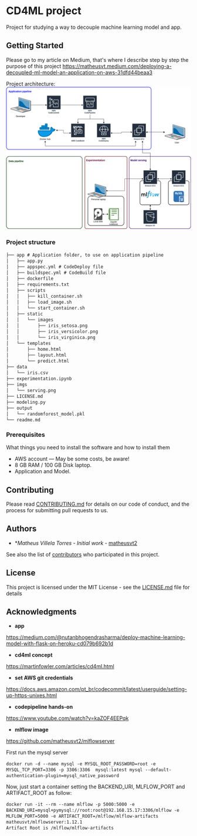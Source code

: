 # CD4ML project

Project for studying a way to decouple machine learning model and app.

## Getting Started

Please go to my article on Medium, that's where I describe step by step the purpose of this project https://matheusvt.medium.com/deploying-a-decoupled-ml-model-an-application-on-aws-31dfd44beaa3

Project architecture:
![Project architecture](imgs/arquitetura-real.png "Project architecture")
### Project structure

```
├── app # Application folder, to use on application pipeline
│   ├── app.py
│   ├── appspec.yml # CodeDeploy file
│   ├── buildspec.yml # CodeBuild file 
│   ├── dockerfile
│   ├── requirements.txt 
│   ├── scripts
│   │   ├── kill_container.sh
│   │   ├── load_image.sh
│   │   └── start_container.sh
│   ├── static
│   │   └── images
│   │       ├── iris_setosa.png
│   │       ├── iris_versicolor.png
│   │       └── iris_virginica.png
│   └── templates
│       ├── home.html
│       ├── layout.html
│       └── predict.html
├── data
│   └── iris.csv
├── experimentation.ipynb
├── imgs
│   └── serving.png
├── LICENSE.md
├── modeling.py
├── output
│   └── randomforest_model.pkl
└── readme.md
```

### Prerequisites

What things you need to install the software and how to install them


- AWS account — May be some costs, be aware!
- 8 GB RAM / 100 GB Disk laptop.
- Application and Model.

## Contributing

Please read [CONTRIBUTING.md](https://gist.github.com/PurpleBooth/b24679402957c63ec426) for details on our code of conduct, and the process for submitting pull requests to us.

## Authors

* **Matheus Villela Torres* - *Initial work* - [matheusvt2](https://github.com/matheusvt2)

See also the list of [contributors](https://github.com/matheusvt2/cd4ml/contributors) who participated in this project.

## License

This project is licensed under the MIT License - see the [LICENSE.md](LICENSE.md) file for details

## Acknowledgments

* **app**

https://medium.com/@nutanbhogendrasharma/deploy-machine-learning-model-with-flask-on-heroku-cd079b692b1d


* **cd4ml concept**

https://martinfowler.com/articles/cd4ml.html

* **set AWS git credentials**

https://docs.aws.amazon.com/pt_br/codecommit/latest/userguide/setting-up-https-unixes.html

* **codepipeline hands-on**

https://www.youtube.com/watch?v=kaZOF4EEPqk

* **mlflow image** 

https://github.com/matheusvt2/mlflowserver

First run the mysql server
```
docker run -d --name mysql -e MYSQL_ROOT_PASSWORD=root -e MYSQL_TCP_PORT=3306 -p 3306:3306  mysql:latest mysql --default-authentication-plugin=mysql_native_password
```
Now, just start a container setting the BACKEND_URI, MLFLOW_PORT and ARTIFACT_ROOT as follow:
```
docker run -it --rm --name mlflow -p 5000:5000 -e BACKEND_URI=mysql+pymysql://root:root@192.168.15.17:3306/mlflow -e MLFLOW_PORT=5000 -e ARTIFACT_ROOT=/mlflow/mlflow-artifacts  matheusvt/mlflowserver:1.12.1
Artifact Root is /mlflow/mlflow-artifacts
```

